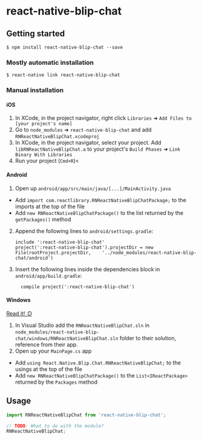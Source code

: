 
# react-native-blip-chat

## Getting started

`$ npm install react-native-blip-chat --save`

### Mostly automatic installation

`$ react-native link react-native-blip-chat`

### Manual installation


#### iOS

1. In XCode, in the project navigator, right click `Libraries` ➜ `Add Files to [your project's name]`
2. Go to `node_modules` ➜ `react-native-blip-chat` and add `RNReactNativeBlipChat.xcodeproj`
3. In XCode, in the project navigator, select your project. Add `libRNReactNativeBlipChat.a` to your project's `Build Phases` ➜ `Link Binary With Libraries`
4. Run your project (`Cmd+R`)<

#### Android

1. Open up `android/app/src/main/java/[...]/MainActivity.java`
  - Add `import com.reactlibrary.RNReactNativeBlipChatPackage;` to the imports at the top of the file
  - Add `new RNReactNativeBlipChatPackage()` to the list returned by the `getPackages()` method
2. Append the following lines to `android/settings.gradle`:
  	```
  	include ':react-native-blip-chat'
  	project(':react-native-blip-chat').projectDir = new File(rootProject.projectDir, 	'../node_modules/react-native-blip-chat/android')
  	```
3. Insert the following lines inside the dependencies block in `android/app/build.gradle`:
  	```
      compile project(':react-native-blip-chat')
  	```

#### Windows
[Read it! :D](https://github.com/ReactWindows/react-native)

1. In Visual Studio add the `RNReactNativeBlipChat.sln` in `node_modules/react-native-blip-chat/windows/RNReactNativeBlipChat.sln` folder to their solution, reference from their app.
2. Open up your `MainPage.cs` app
  - Add `using React.Native.Blip.Chat.RNReactNativeBlipChat;` to the usings at the top of the file
  - Add `new RNReactNativeBlipChatPackage()` to the `List<IReactPackage>` returned by the `Packages` method


## Usage
```javascript
import RNReactNativeBlipChat from 'react-native-blip-chat';

// TODO: What to do with the module?
RNReactNativeBlipChat;
```
